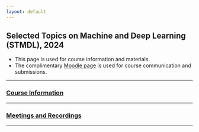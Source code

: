 ```yaml
---
layout: default
---
```


## Selected Topics on Machine and Deep Learning (STMDL), 2024

* This page is used for course information and materials.
* The complimentary [Moodle page](https://moodle.sce.ac.il/course/view.php?id=29196) is used for course communication and submissions.

---

### [Course Information](/suppl/ts1/ts1_info2024)

---

### [Meetings and Recordings](/suppl/ts1/ts1_meetings2024)

---
